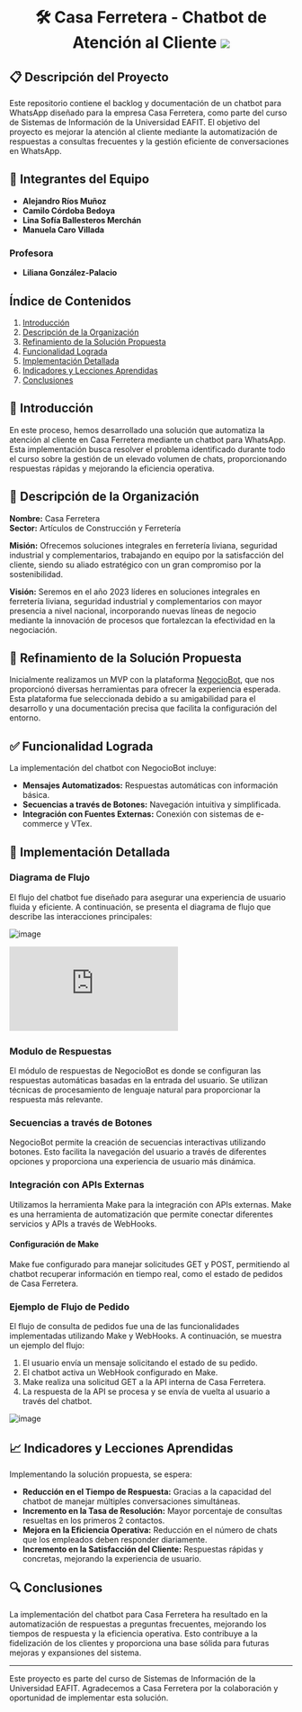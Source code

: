 <h1 align="center">🛠️ Casa Ferretera - Chatbot de Atención al Cliente <img src="https://i.imgur.com/FDGi0fy.png" width="60"/> </h1>

## 📋 Descripción del Proyecto

Este repositorio contiene el backlog y documentación de un chatbot para WhatsApp diseñado para la empresa Casa Ferretera, como parte del curso de Sistemas de Información de la Universidad EAFIT. El objetivo del proyecto es mejorar la atención al cliente mediante la automatización de respuestas a consultas frecuentes y la gestión eficiente de conversaciones en WhatsApp.

## 👥 Integrantes del Equipo

- **Alejandro Ríos Muñoz**
- **Camilo Córdoba Bedoya**
- **Lina Sofía Ballesteros Merchán**
- **Manuela Caro Villada**

### Profesora
- **Liliana González-Palacio**

## Índice de Contenidos

1. [Introducción](#introducción)
2. [Descripción de la Organización](#descripción-de-la-organización)
3. [Refinamiento de la Solución Propuesta](#refinamiento-de-la-solución-propuesta)
4. [Funcionalidad Lograda](#funcionalidad-lograda)
5. [Implementación Detallada](#implementación-detallada)
6. [Indicadores y Lecciones Aprendidas](#indicadores-y-lecciones-aprendidas)
7. [Conclusiones](#conclusiones)

## 📖 Introducción

En este proceso, hemos desarrollado una solución que automatiza la atención al cliente en Casa Ferretera mediante un chatbot para WhatsApp. Esta implementación busca resolver el problema identificado durante todo el curso sobre la gestión de un elevado volumen de chats, proporcionando respuestas rápidas y mejorando la eficiencia operativa.

## 🏢 Descripción de la Organización

**Nombre:** Casa Ferretera  
**Sector:** Artículos de Construcción y Ferretería

**Misión:** Ofrecemos soluciones integrales en ferretería liviana, seguridad industrial y complementarios, trabajando en equipo por la satisfacción del cliente, siendo su aliado estratégico con un gran compromiso por la sostenibilidad.

**Visión:** Seremos en el año 2023 líderes en soluciones integrales en ferretería liviana, seguridad industrial y complementarios con mayor presencia a nivel nacional, incorporando nuevas líneas de negocio mediante la innovación de procesos que fortalezcan la efectividad en la negociación.

## 🔧 Refinamiento de la Solución Propuesta

Inicialmente realizamos un MVP con la plataforma [NegocioBot](https://negociobot.com/), que nos proporcionó diversas herramientas para ofrecer la experiencia esperada. Esta plataforma fue seleccionada debido a su amigabilidad para el desarrollo y una documentación precisa que facilita la configuración del entorno.

## ✅ Funcionalidad Lograda

La implementación del chatbot con NegocioBot incluye:

- **Mensajes Automatizados:** Respuestas automáticas con información básica.
- **Secuencias a través de Botones:** Navegación intuitiva y simplificada.
- **Integración con Fuentes Externas:** Conexión con sistemas de e-commerce y VTex.

## 📜 Implementación Detallada

### Diagrama de Flujo

El flujo del chatbot fue diseñado para asegurar una experiencia de usuario fluida y eficiente. A continuación, se presenta el diagrama de flujo que describe las interacciones principales:

![image](https://github.com/linaballesteros/chatbot-casa-ferretera/assets/65176988/1cb3156e-fbdf-4450-9af7-494798542e8a)

![Diagrama de Flujo](https://github.com/linaballesteros/chatbot-casa-ferretera/blob/main/flowchart-chatbot.pdf)

### Modulo de Respuestas

El módulo de respuestas de NegocioBot es donde se configuran las respuestas automáticas basadas en la entrada del usuario. Se utilizan técnicas de procesamiento de lenguaje natural para proporcionar la respuesta más relevante.

### Secuencias a través de Botones

NegocioBot permite la creación de secuencias interactivas utilizando botones. Esto facilita la navegación del usuario a través de diferentes opciones y proporciona una experiencia de usuario más dinámica.

### Integración con APIs Externas

Utilizamos la herramienta Make para la integración con APIs externas. Make es una herramienta de automatización que permite conectar diferentes servicios y APIs a través de WebHooks.

#### Configuración de Make

Make fue configurado para manejar solicitudes GET y POST, permitiendo al chatbot recuperar información en tiempo real, como el estado de pedidos de Casa Ferretera.

### Ejemplo de Flujo de Pedido

El flujo de consulta de pedidos fue una de las funcionalidades implementadas utilizando Make y WebHooks. A continuación, se muestra un ejemplo del flujo:

1. El usuario envía un mensaje solicitando el estado de su pedido.
2. El chatbot activa un WebHook configurado en Make.
3. Make realiza una solicitud GET a la API interna de Casa Ferretera.
4. La respuesta de la API se procesa y se envía de vuelta al usuario a través del chatbot.

![image](https://github.com/linaballesteros/chatbot-casa-ferretera/assets/65176988/8c5212e5-a723-4054-bc71-9312a58e0100)

## 📈 Indicadores y Lecciones Aprendidas

Implementando la solución propuesta, se espera:

- **Reducción en el Tiempo de Respuesta:** Gracias a la capacidad del chatbot de manejar múltiples conversaciones simultáneas.
- **Incremento en la Tasa de Resolución:** Mayor porcentaje de consultas resueltas en los primeros 2 contactos.
- **Mejora en la Eficiencia Operativa:** Reducción en el número de chats que los empleados deben responder diariamente.
- **Incremento en la Satisfacción del Cliente:** Respuestas rápidas y concretas, mejorando la experiencia de usuario.

## 🔍 Conclusiones

La implementación del chatbot para Casa Ferretera ha resultado en la automatización de respuestas a preguntas frecuentes, mejorando los tiempos de respuesta y la eficiencia operativa. Esto contribuye a la fidelización de los clientes y proporciona una base sólida para futuras mejoras y expansiones del sistema.

---

Este proyecto es parte del curso de Sistemas de Información de la Universidad EAFIT. Agradecemos a Casa Ferretera por la colaboración y oportunidad de implementar esta solución.

